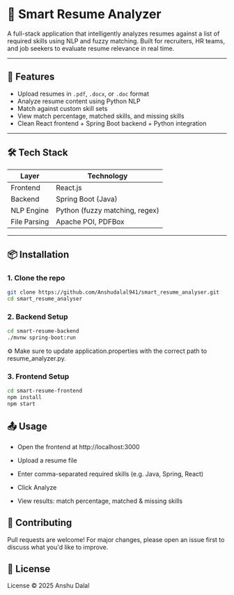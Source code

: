# 🧠 Smart Resume Analyzer

A full-stack application that intelligently analyzes resumes against a list of required skills using NLP and fuzzy matching. Built for recruiters, HR teams, and job seekers to evaluate resume relevance in real time.

---

## 🚀 Features

- Upload resumes in `.pdf`, `.docx`, or `.doc` format
- Analyze resume content using Python NLP
- Match against custom skill sets
- View match percentage, matched skills, and missing skills
- Clean React frontend + Spring Boot backend + Python integration

---

## 🛠️ Tech Stack

| Layer       | Technology                     |
|------------|---------------------------------|
| Frontend   | React.js                        |
| Backend    | Spring Boot (Java)              |
| NLP Engine | Python (fuzzy matching, regex)  |
| File Parsing | Apache POI, PDFBox            |

---

## 📦 Installation

### 1. Clone the repo

```bash
git clone https://github.com/Anshudalal941/smart_resume_analyser.git
cd smart_resume_analyser
```

### 2. Backend Setup
```bash
cd smart-resume-backend
./mvnw spring-boot:run
```
⚙️ Make sure to update application.properties with the correct path to resume_analyzer.py.

### 3. Frontend Setup
```bash
cd smart-resume-frontend
npm install
npm start
```
## 📤 Usage

- Open the frontend at http://localhost:3000

- Upload a resume file

- Enter comma-separated required skills (e.g. Java, Spring, React)

- Click Analyze

- View results: match percentage, matched & missing skills

## 🤝 Contributing

Pull requests are welcome! For major changes, please open an issue first to discuss what you'd like to improve.

## 📜 License

License © 2025 Anshu Dalal
